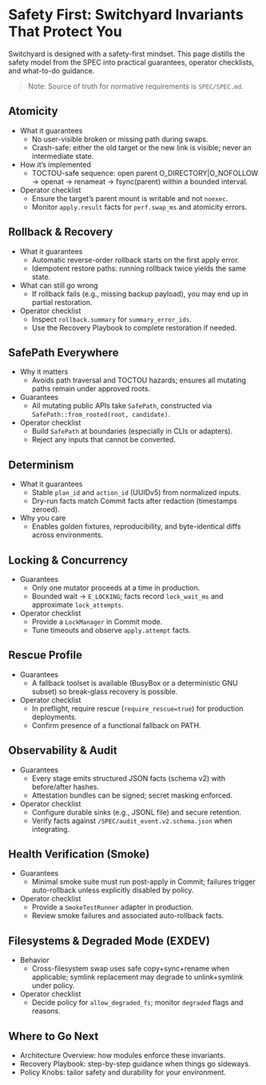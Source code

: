 # Safety First: Switchyard Invariants That Protect You

Switchyard is designed with a safety-first mindset. This page distills the safety model from the SPEC into practical guarantees, operator checklists, and what-to-do guidance.

> Note: Source of truth for normative requirements is `SPEC/SPEC.md`.

## Atomicity

- What it guarantees
  - No user-visible broken or missing path during swaps.
  - Crash-safe: either the old target or the new link is visible; never an intermediate state.
- How it’s implemented
  - TOCTOU-safe sequence: open parent O_DIRECTORY|O_NOFOLLOW → openat → renameat → fsync(parent) within a bounded interval.
- Operator checklist
  - Ensure the target’s parent mount is writable and not `noexec`.
  - Monitor `apply.result` facts for `perf.swap_ms` and atomicity errors.

## Rollback & Recovery

- What it guarantees
  - Automatic reverse-order rollback starts on the first apply error.
  - Idempotent restore paths: running rollback twice yields the same state.
- What can still go wrong
  - If rollback fails (e.g., missing backup payload), you may end up in partial restoration.
- Operator checklist
  - Inspect `rollback.summary` for `summary_error_ids`.
  - Use the Recovery Playbook to complete restoration if needed.

## SafePath Everywhere

- Why it matters
  - Avoids path traversal and TOCTOU hazards; ensures all mutating paths remain under approved roots.
- Guarantees
  - All mutating public APIs take `SafePath`, constructed via `SafePath::from_rooted(root, candidate)`.
- Operator checklist
  - Build `SafePath` at boundaries (especially in CLIs or adapters).
  - Reject any inputs that cannot be converted.

## Determinism

- What it guarantees
  - Stable `plan_id` and `action_id` (UUIDv5) from normalized inputs.
  - Dry-run facts match Commit facts after redaction (timestamps zeroed).
- Why you care
  - Enables golden fixtures, reproducibility, and byte-identical diffs across environments.

## Locking & Concurrency

- Guarantees
  - Only one mutator proceeds at a time in production.
  - Bounded wait → `E_LOCKING`; facts record `lock_wait_ms` and approximate `lock_attempts`.
- Operator checklist
  - Provide a `LockManager` in Commit mode.
  - Tune timeouts and observe `apply.attempt` facts.

## Rescue Profile

- Guarantees
  - A fallback toolset is available (BusyBox or a deterministic GNU subset) so break-glass recovery is possible.
- Operator checklist
  - In preflight, require rescue (`require_rescue=true`) for production deployments.
  - Confirm presence of a functional fallback on PATH.

## Observability & Audit

- Guarantees
  - Every stage emits structured JSON facts (schema v2) with before/after hashes.
  - Attestation bundles can be signed; secret masking enforced.
- Operator checklist
  - Configure durable sinks (e.g., JSONL file) and secure retention.
  - Verify facts against `/SPEC/audit_event.v2.schema.json` when integrating.

## Health Verification (Smoke)

- Guarantees
  - Minimal smoke suite must run post-apply in Commit; failures trigger auto-rollback unless explicitly disabled by policy.
- Operator checklist
  - Provide a `SmokeTestRunner` adapter in production.
  - Review smoke failures and associated auto-rollback facts.

## Filesystems & Degraded Mode (EXDEV)

- Behavior
  - Cross-filesystem swap uses safe copy+sync+rename when applicable; symlink replacement may degrade to unlink+symlink under policy.
- Operator checklist
  - Decide policy for `allow_degraded_fs`; monitor `degraded` flags and reasons.

## Where to Go Next

- Architecture Overview: how modules enforce these invariants.
- Recovery Playbook: step-by-step guidance when things go sideways.
- Policy Knobs: tailor safety and durability for your environment.
